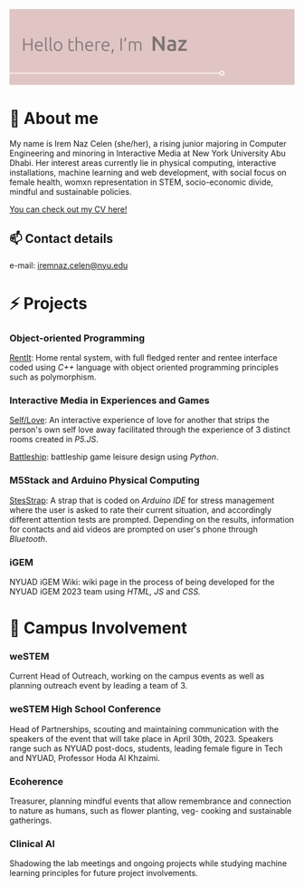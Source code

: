 ![Hello, its Naz](./HelloWorld.svg)

# 💬 About me
My name is Irem Naz Celen (she/her), a rising junior majoring in Computer Engineering and minoring in Interactive Media at New York University Abu Dhabi. Her interest areas currently lie in physical computing, interactive installations, machine learning and web development, with social focus on female health, womxn representation in STEM, socio-economic divide, mindful and sustainable policies.

[You can check out my CV here!](CV-IremNazCelen.pdf)

## 📫 Contact details
e-mail: [iremnaz.celen@nyu.edu](mailto:iremnaz.celen@nyu.edu)

# ⚡ Projects

### Object-oriented Programming
[RentIt](https://github.com/irem-naz/RentIt): Home rental system, with full fledged renter and rentee interface coded using *C++* language with object oriented programming principles such as polymorphism.
### Interactive Media in Experiences and Games
[Self/Love](https://github.com/irem-naz/Self-Love): An interactive experience of love for another that strips the person's own self love away facilitated through the experience of 3 distinct rooms created in *P5.JS*.

[Battleship](https://github.com/irem-naz/Battleship): battleship game leisure design using *Python*.
### M5Stack and Arduino Physical Computing
[StesStrap](https://github.com/irem-naz/StresStrap): A strap that is coded on *Arduino IDE* for stress management where the user is asked to rate their current situation, and accordingly different attention tests are prompted. Depending on the results, information for contacts and aid videos are prompted on user's phone through *Bluetooth*.
### iGEM
NYUAD iGEM Wiki: wiki page in the process of being developed for the NYUAD iGEM 2023 team using *HTML, JS* and *CSS.*

# 🌱 Campus Involvement

### weSTEM 
Current Head of Outreach, working on the campus events as well as planning outreach event by leading a team of 3. 
### weSTEM High School Conference
Head of Partnerships, scouting and maintaining communication with the speakers of the event that will take place in April 30th, 2023. Speakers range such as NYUAD post-docs, students, leading female figure in Tech and NYUAD, Professor Hoda Al Khzaimi.
### Ecoherence
Treasurer, planning mindful events that allow remembrance and connection to nature as humans, such as flower planting, veg- cooking and sustainable gatherings.
### Clinical AI
Shadowing the lab meetings and ongoing projects while studying machine learning principles for future project involvements.


<!--
-[facebook](https://facebook.com)

**irem-naz/irem-naz** is a ✨ _special_ ✨ repository because its `README.md` (this file) appears on your GitHub profile.

Here are some ideas to get you started:

- 🔭 I’m currently working on ...
- 🌱 I’m currently learning ...
- 👯 I’m looking to collaborate on ...
- 🤔 I’m looking for help with ...
- 💬 Ask me about ...
- 📫 How to reach me: ...
- 😄 Pronouns: ...
-  Fun fact: ...
-->
